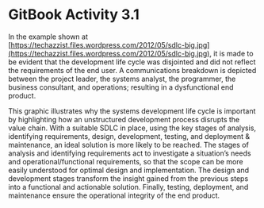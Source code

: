 # GitBook Activity 3.1

In the example shown at [https://techazzist.files.wordpress.com/2012/05/sdlc-big.jpg](https://techazzist.files.wordpress.com/2012/05/sdlc-big.jpg), it is made to be evident that the development life cycle was disjointed and did not reflect the requirements of the end user. A communications breakdown is depicted between the project leader, the systems analyst, the programmer, the business consultant, and operations; resulting in a dysfunctional end product.

This graphic illustrates why the systems development life cycle is important by highlighting how an unstructured development process disrupts the value chain. With a suitable SDLC in place, using the key stages of analysis, identifying requirements, design, development, testing, and deployment & maintenance, an ideal solution is more likely to be reached. The stages of analysis and identifying requirements act to investigate a situation’s needs and operational/functional requirements, so that the scope can be more easily understood for optimal design and implementation. The design and development stages transform the insight gained from the previous steps into a functional and actionable solution. Finally, testing, deployment, and maintenance ensure the operational integrity of the end product.              


